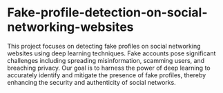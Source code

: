 # Fake-profile-detection-on-social-networking-websites
This project focuses on detecting fake profiles on social networking websites using deep learning techniques. Fake accounts pose significant challenges including spreading misinformation, scamming users, and breaching privacy. Our goal is to harness the power of deep learning to accurately identify and mitigate the presence of fake profiles, thereby enhancing the security and authenticity of social networks.
